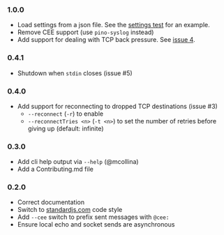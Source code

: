 ### 1.0.0
+ Load settings from a json file. See the [settings test](test/settings.js)
  for an example.
+ Remove CEE support (use `pino-syslog` instead)
+ Add support for dealing with TCP back pressure. See [issue 4][i4].

[i4]: https://github.com/jsumners/pino-socket/issues/4

### 0.4.1
+ Shutdown when `stdin` closes (issue #5)

### 0.4.0
+ Add support for reconnecting to dropped TCP destinations (issue #3)
  + `--reconnect` (`-r`) to enable
  + `--reconnectTries <n>` (`-t <n>`) to set the number of retries
    before giving up (default: infinite)

### 0.3.0
+ Add cli help output via `--help` (@mcollina)
+ Add a Contributing.md file

### 0.2.0
+ Correct documentation
+ Switch to [standardjs.com][sjs] code style
+ Add `--cee` switch to prefix sent messages with `@cee: `
+ Ensure local echo and socket sends are asynchronous

[sjs]: http://standardjs.com/
